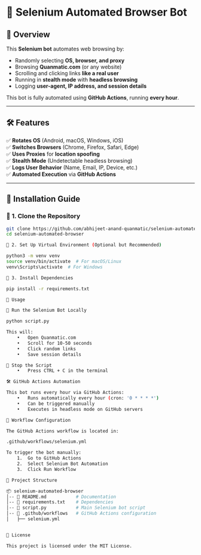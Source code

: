 

# 🚀 Selenium Automated Browser Bot

## 📌 Overview
This **Selenium bot** automates web browsing by:
- Randomly selecting **OS, browser, and proxy**
- Browsing **Quanmatic.com** (or any website)
- Scrolling and clicking links **like a real user**
- Running in **stealth mode** with **headless browsing**
- Logging **user-agent, IP address, and session details**

This bot is fully automated using **GitHub Actions**, running **every hour**.

---

## 🛠 Features
✅ **Rotates OS** (Android, macOS, Windows, iOS)  
✅ **Switches Browsers** (Chrome, Firefox, Safari, Edge)  
✅ **Uses Proxies** for **location spoofing**  
✅ **Stealth Mode** (Undetectable headless browsing)  
✅ **Logs User Behavior** (Name, Email, IP, Device, etc.)  
✅ **Automated Execution** via **GitHub Actions**  

---

## 🚀 Installation Guide

### 🔹 **1. Clone the Repository**
```bash
git clone https://github.com/abhijeet-anand-quanmatic/selenium-automated-browser.git
cd selenium-automated-browser

🔹 2. Set Up Virtual Environment (Optional but Recommended)

python3 -m venv venv
source venv/bin/activate  # For macOS/Linux
venv\Scripts\activate  # For Windows

🔹 3. Install Dependencies

pip install -r requirements.txt

🏃 Usage

🔹 Run the Selenium Bot Locally

python script.py

This will:
	•	Open Quanmatic.com
	•	Scroll for 10-50 seconds
	•	Click random links
	•	Save session details

🔹 Stop the Script
	•	Press CTRL + C in the terminal

🛠 GitHub Actions Automation

This bot runs every hour via GitHub Actions:
	•	Runs automatically every hour (cron: '0 * * * *')
	•	Can be triggered manually
	•	Executes in headless mode on GitHub servers

📂 Workflow Configuration

The GitHub Actions workflow is located in:

.github/workflows/selenium.yml

To trigger the bot manually:
	1.	Go to GitHub Actions
	2.	Select Selenium Bot Automation
	3.	Click Run Workflow

📜 Project Structure

📦 selenium-automated-browser
│-- 📜 README.md           # Documentation
│-- 📜 requirements.txt    # Dependencies
│-- 📜 script.py           # Main Selenium bot script
│-- 📂 .github/workflows   # GitHub Actions configuration
│   ├── selenium.yml


📜 License

This project is licensed under the MIT License.


